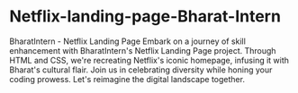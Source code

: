 # Netflix-landing-page-Bharat-Intern
BharatIntern - Netflix Landing Page  Embark on a journey of skill enhancement with BharatIntern's Netflix Landing Page project. Through HTML and CSS, we're recreating Netflix's iconic homepage, infusing it with Bharat's cultural flair. Join us in celebrating diversity while honing your coding prowess. Let's reimagine the digital landscape together.
